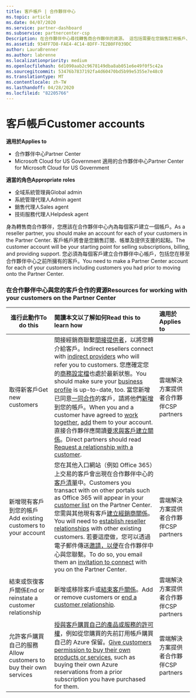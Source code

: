 ```yaml
---
title: 客戶帳戶 | 合作夥伴中心
ms.topic: article
ms.date: 04/07/2020
ms.service: partner-dashboard
ms.subservice: partnercenter-csp
Description: 在合作夥伴中心尋找轉售商合作夥伴的資源。 這包括需要在您銷售訂用帳戶、帳單或供應專案支援之前建立客戶帳戶。
ms.assetid: 934FF7D8-FAE4-4C14-8DFF-7E2B0FF039DC
author: LauraBrenner
ms.author: labrenne
ms.localizationpriority: medium
ms.openlocfilehash: 6d1090aab2c9678149dba8ab051e6e49f0f5c42a
ms.sourcegitcommit: 53476b7837192fa4d60470bd5b99e5355e7e48c0
ms.translationtype: MT
ms.contentlocale: zh-TW
ms.lasthandoff: 04/28/2020
ms.locfileid: "82205766"
---
```

# <a name="customer-accounts"></a><span data-ttu-id="d73e3-104">客戶帳戶</span><span class="sxs-lookup"><span data-stu-id="d73e3-104">Customer accounts</span></span>

<span data-ttu-id="d73e3-105">**適用於**</span><span class="sxs-lookup"><span data-stu-id="d73e3-105">**Applies to**</span></span>

-  <span data-ttu-id="d73e3-106">合作夥伴中心</span><span class="sxs-lookup"><span data-stu-id="d73e3-106">Partner Center</span></span>
-  <span data-ttu-id="d73e3-107">Microsoft Cloud for US Government 適用的合作夥伴中心</span><span class="sxs-lookup"><span data-stu-id="d73e3-107">Partner Center for Microsoft Cloud for US Government</span></span>

<span data-ttu-id="d73e3-108">**適當的角色**</span><span class="sxs-lookup"><span data-stu-id="d73e3-108">**Appropriate roles**</span></span>

- <span data-ttu-id="d73e3-109">全域系統管理員</span><span class="sxs-lookup"><span data-stu-id="d73e3-109">Global admin</span></span>
- <span data-ttu-id="d73e3-110">系統管理代理人</span><span class="sxs-lookup"><span data-stu-id="d73e3-110">Admin agent</span></span>
- <span data-ttu-id="d73e3-111">銷售代理人</span><span class="sxs-lookup"><span data-stu-id="d73e3-111">Sales agent</span></span>
- <span data-ttu-id="d73e3-112">技術服務代理人</span><span class="sxs-lookup"><span data-stu-id="d73e3-112">Helpdesk agent</span></span>

<span data-ttu-id="d73e3-113">身為轉售商合作夥伴，您應該在合作夥伴中心內為每個客戶建立一個帳戶。</span><span class="sxs-lookup"><span data-stu-id="d73e3-113">As a reseller partner, you should make an account for each of your customers in the Partner Center.</span></span> <span data-ttu-id="d73e3-114">客戶帳戶將會是您銷售訂閱、帳單及提供支援的起點。</span><span class="sxs-lookup"><span data-stu-id="d73e3-114">The customer account will be your starting point for selling subscriptions, billing, and providing support.</span></span> <span data-ttu-id="d73e3-115">您必須為每個客戶建立合作夥伴中心帳戶，包括您在移至合作夥伴中心之前所擁有的客戶。</span><span class="sxs-lookup"><span data-stu-id="d73e3-115">You need to make a Partner Center account for each of your customers including customers you had prior to moving onto the Partner Center.</span></span>

### <a name="resources-for-working-with-your-customers-on-the-partner-center"></a><span data-ttu-id="d73e3-116">在合作夥伴中心與您的客戶合作的資源</span><span class="sxs-lookup"><span data-stu-id="d73e3-116">Resources for working with your customers on the Partner Center</span></span>

|<span data-ttu-id="d73e3-117">**進行此動作**</span><span class="sxs-lookup"><span data-stu-id="d73e3-117">**To do this**</span></span>   |<span data-ttu-id="d73e3-118">**閱讀本文以了解如何**</span><span class="sxs-lookup"><span data-stu-id="d73e3-118">**Read this to learn how**</span></span>   |<span data-ttu-id="d73e3-119">**適用於**</span><span class="sxs-lookup"><span data-stu-id="d73e3-119">**Applies to**</span></span>|
|-----------------|:----------------------------|:--------------|
|<span data-ttu-id="d73e3-120">取得新客戶</span><span class="sxs-lookup"><span data-stu-id="d73e3-120">Get new customers</span></span>|<span data-ttu-id="d73e3-121">間接經銷商聯繫[間接提供者](indirect-reseller-tasks-in-partner-center.md)，以將您轉介給客戶。</span><span class="sxs-lookup"><span data-stu-id="d73e3-121">Indirect resellers connect with [indirect providers](indirect-reseller-tasks-in-partner-center.md) who will refer you to customers.</span></span> <span data-ttu-id="d73e3-122">您應確定您的[商務設定檔](create-a-marketing-profile.md)也處於最新狀態。</span><span class="sxs-lookup"><span data-stu-id="d73e3-122">You should make sure your [business profile](create-a-marketing-profile.md) is up-to-date, too.</span></span> <span data-ttu-id="d73e3-123">當您新增已同意[一同合作](responding-to-referrals.md)的客戶，請將他們[新增](add-a-new-customer.md)到您的帳戶。</span><span class="sxs-lookup"><span data-stu-id="d73e3-123">When you and a customer have agreed to [work together](responding-to-referrals.md), [add](add-a-new-customer.md) them to your account.</span></span> <span data-ttu-id="d73e3-124">直接合作夥伴應閱讀[要求與客戶建立關係](request-a-relationship-with-a-customer.md)。</span><span class="sxs-lookup"><span data-stu-id="d73e3-124">Direct partners should read [ Request a relationship with a customer](request-a-relationship-with-a-customer.md).</span></span>|<span data-ttu-id="d73e3-125">雲端解決方案提供者合作夥伴</span><span class="sxs-lookup"><span data-stu-id="d73e3-125">CSP partners</span></span>|
|<span data-ttu-id="d73e3-126">新增現有客戶到您的帳戶</span><span class="sxs-lookup"><span data-stu-id="d73e3-126">Add existing customers to your account</span></span>   | <span data-ttu-id="d73e3-127">您在其他入口網站（例如 Office 365）上交易的客戶會出現在合作夥伴中心的[客戶清單](see-your-customer-list.md)中。</span><span class="sxs-lookup"><span data-stu-id="d73e3-127">Customers you transact with on other portals such as Office 365 will appear in your [customer list](see-your-customer-list.md) on the Partner Center.</span></span> <span data-ttu-id="d73e3-128">您需與其他現有客戶[建立經銷商關係](indirect-reseller-tasks-in-partner-center.md)。</span><span class="sxs-lookup"><span data-stu-id="d73e3-128">You will need to [establish reseller relationships](indirect-reseller-tasks-in-partner-center.md) with other existing customers.</span></span> <span data-ttu-id="d73e3-129">若要這麼做，您可以透過電子郵件傳送[邀請，以便](responding-to-referrals.md)在合作夥伴中心與您聯繫。</span><span class="sxs-lookup"><span data-stu-id="d73e3-129">To do so, you email them an [invitation to connect](responding-to-referrals.md) with you on the Partner Center.</span></span>   | <span data-ttu-id="d73e3-130">雲端解決方案提供者合作夥伴</span><span class="sxs-lookup"><span data-stu-id="d73e3-130">CSP partners</span></span>   |
|<span data-ttu-id="d73e3-131">結束或恢復客戶關係</span><span class="sxs-lookup"><span data-stu-id="d73e3-131">End or reinstate a customer relationship</span></span>   | <span data-ttu-id="d73e3-132">新增或移除客戶或[結束客戶關係](remove-a-relationship.md)。</span><span class="sxs-lookup"><span data-stu-id="d73e3-132">Add or remove customers or [end a customer relationship](remove-a-relationship.md).</span></span>  |   <span data-ttu-id="d73e3-133">雲端解決方案提供者合作夥伴</span><span class="sxs-lookup"><span data-stu-id="d73e3-133">CSP partners</span></span> |
|<span data-ttu-id="d73e3-134">允許客戶購買自己的服務</span><span class="sxs-lookup"><span data-stu-id="d73e3-134">Allow customers to buy their own services</span></span>   | <span data-ttu-id="d73e3-135">[授與客戶購買自己的產品或服務的許可權](give-customers-permission.md)，例如從您購買的先前訂用帳戶購買自己的 Azure 保留。</span><span class="sxs-lookup"><span data-stu-id="d73e3-135">[Give customers permission to buy their own products or services](give-customers-permission.md), such as buying their own Azure reservations from a prior subscription you have purchased for them.</span></span>  | <span data-ttu-id="d73e3-136">雲端解決方案提供者合作夥伴</span><span class="sxs-lookup"><span data-stu-id="d73e3-136">CSP partners</span></span> |
